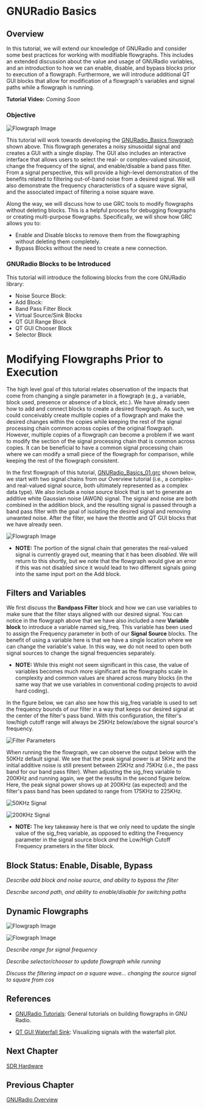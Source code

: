 # GNURadio Basics

## Overview
In this tutorial, we will extend our knowledge of GNURadio and consider some best practices for working with modifiable flowgraphs. This includes an extended discussion about the value and usage of GNURadio variables, and an introduction to how we can enable, disable, and bypass blocks prior to execution of a flowgraph. Furthermore, we will introduce additional QT GUI blocks that allow for modification of a flowgraph's variables and signal paths while a flowgraph is running.


**Tutorial Video:** _Coming Soon_


### Objective

![Flowgraph Image](https://github.com/UCaNLabUMB/SDR_Tutorials/blob/main/Documentation/Images/Basics/GRBasics_03.png)

This tutorial will work towards developing the [GNURadio_Basics flowgraph](https://github.com/UCaNLabUMB/SDR_Tutorials/tree/main/Flowgraphs/02_Basics) shown above. This flowgraph generates a noisy sinusoidal signal and creates a GUI with a single display. The GUI also includes an interactive interface that allows users to select the real- or complex-valued sinusoid, change the frequency of the signal, and enable/disable a band pass filter. From a signal perspective, this will provide a high-level demonstration of the benefits related to filtering out-of-band noise from a desired signal. We will also demonstrate the frequency characteristics of a square wave signal, and the associated impact of filtering a noise square wave.

Along the way, we will discuss how to use GRC tools to modify flowgraphs without deleting blocks. This is a helpful process for debugging flowgraphs or creating multi-purpose flowgraphs. Specifically, we will show how GRC allows you to:
* Enable and Disable blocks to remove them from the flowgraphing without deleting them completely.
* Bypass Blocks without the need to create a new connection.


### GNURadio Blocks to be Introduced
This tutorial will introduce the following blocks from the core GNURadio library:
* Noise Source Block:
* Add Block:
* Band Pass Filter Block
* Virtual Source/Sink Blocks
* QT GUI Range Block
* QT GUI Chooser Block
* Selector Block



# Modifying Flowgraphs Prior to Execution
The high level goal of this tutorial relates observation of the impacts that come from changing a single parameter in a flowgraph (e.g., a variable, block used, presence or absence of a block, etc.). 
We have already seen how to add and connect blocks to create a desired flowgraph. As such, we could conceivably create multiple copies of a flowgraph and make the desired changes within the copies while keeping the rest of the signal processing chain common across copies of the original flowgraph. However, multiple copies of a flowgraph can become a problem if we want to modify the section of the signal processing chain that is common across copies. 
It can be beneficial to have a common signal processing chain where we can modify a small piece of the flowgraph for comparison, while keeping the rest of the flowgraph consistent. 

In the first flowgraph of this tutorial, [GNURadio_Basics_01.grc](https://github.com/UCaNLabUMB/SDR_Tutorials/tree/main/Flowgraphs/02_Basics) shown below, we start with two signal chains from our Overview tutorial (i.e., a complex- and real-valued signal source, both ultimately represented as a complex data type). We also include a noise source block that is set to generate an additive white Gaussian noise (AWGN) signal. The signal and noise are both combined in the addition block, and the resulting signal is passed through a band pass filter with the goal of isolating the desired signal and removing unwanted noise. After the filter, we have the throttle and QT GUI blocks that we have already seen.

![Flowgraph Image](https://github.com/UCaNLabUMB/SDR_Tutorials/blob/main/Documentation/Images/Basics/GRBasics_01.png)

* **NOTE:** The portion of the signal chain that generates the real-valued signal is currently grayed out, meaning that it has been _disabled_. We will return to this shortly, but we note that the flowgraph would give an error if this was not disabled since it would lead to two different signals going into the same input port on the Add block. 



## Filters and Variables
We first discuss the **Bandpass Filter** block and how we can use variables to make sure that the filter stays aligned with our desired signal. You can notice in the flowgraph above that we have also included a new **Variable block** to introduce a variable named sig\_freq. This variable has been used to assign the Frequency parameter in both of our **Signal Source** blocks. The benefit of using a variable here is that we have a single location where we can change the variable's value. In this way, we do not need to open both signal sources to change the signal frequencies separately. 

* **NOTE:** While this might not seem significant in this case, the value of variables becomes much more significant as the flowgraphs scale in complexity and common values are shared across many blocks (in the same way that we use variables in conventional coding projects to avoid hard coding). 

In the figure below, we can also see how this sig\_freq variable is used to set the frequency bounds of our filter in a way that keeps our desired signal at the center of the filter's pass band. With this configuration, the filter's low/high cutoff range will always be 25KHz below/above the signal source's frequency.

![Filter Parameters](https://github.com/UCaNLabUMB/SDR_Tutorials/blob/main/Documentation/Images/Basics/GRBasics_01_01.png)

When running the the flowgraph, we can observe the output below with the 50KHz default signal. We see that the peak signal power is at 5KHz and the initial additive noise is still present between 25KHz and 75KHz (i.e., the pass band for our band pass filter). When adjusting the sig\_freq variable to 200KHz and running again, we get the results in the second figure below. Here, the peak signal power shows up at 200KHz (as expected) and the filter's pass band has been updated to range from 175KHz to 225KHz. 

![50KHz Signal](https://github.com/UCaNLabUMB/SDR_Tutorials/blob/main/Documentation/Images/Basics/GRBasics_01_02.png)

![200KHz Signal](https://github.com/UCaNLabUMB/SDR_Tutorials/blob/main/Documentation/Images/Basics/GRBasics_01_03.png)

* **NOTE:** The key takeaway here is that we only need to update the single value of the sig\_freq variable, as opposed to editing the Frequency parameter in the signal source block _and_ the Low/High Cutoff Frequency prameters in the filter block.


## Block Status: Enable, Disable, Bypass
_Describe add block and noise source, and ability to bypass the filter_

_Describe second path, and ability to enable/disable for switching paths_




## Dynamic Flowgraphs
![Flowgraph Image](https://github.com/UCaNLabUMB/SDR_Tutorials/blob/main/Documentation/Images/Basics/GRBasics_02.png)

![Flowgraph Image](https://github.com/UCaNLabUMB/SDR_Tutorials/blob/main/Documentation/Images/Basics/GRBasics_03.png)

_Describe range for signal frequency_

_Describe selector/chooser to update flowgraph while running_

_Discuss the filtering impact on a square wave... changing the source signal to square from cos_

## References
* [GNURadio Tutorials](https://wiki.gnuradio.org/index.php?title=Tutorials): General tutorials on building flowgraphs in GNU Radio.

* [QT GUI Waterfall Sink](https://wiki.gnuradio.org/index.php/QT_GUI_Waterfall_Sink): Visualizing signals with the waterfall plot.


## Next Chapter
[SDR Hardware](https://github.com/UCaNLabUMB/SDR_Tutorials/blob/main/Documentation/SDR_Hardware.md) 

## Previous Chapter
[GNURadio Overview](https://github.com/UCaNLabUMB/SDR_Tutorials/blob/main/Documentation/GNURadio_Overview.md)
